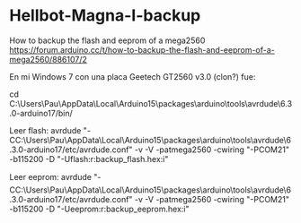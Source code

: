 # Hellbot-Magna-I-backup
How to backup the flash and eeprom of a mega2560  https://forum.arduino.cc/t/how-to-backup-the-flash-and-eeprom-of-a-mega2560/886107/2

En mi Windows 7 con una placa Geetech GT2560 v3.0 (clon?) fue:

cd C:\Users\Pau\AppData\Local\Arduino15\packages\arduino\tools\avrdude\6.3.0-arduino17/bin/

Leer flash:
avrdude "-CC:\Users\Pau\AppData\Local\Arduino15\packages\arduino\tools\avrdude\6.3.0-arduino17/etc/avrdude.conf" -v -V -patmega2560 -cwiring "-PCOM21" -b115200 -D "-Uflash:r:backup_flash.hex:i"

Leer eeprom:
avrdude "-CC:\Users\Pau\AppData\Local\Arduino15\packages\arduino\tools\avrdude\6.3.0-arduino17/etc/avrdude.conf" -v -V -patmega2560 -cwiring "-PCOM21" -b115200 -D "-Ueeprom:r:backup_eeprom.hex:i"

